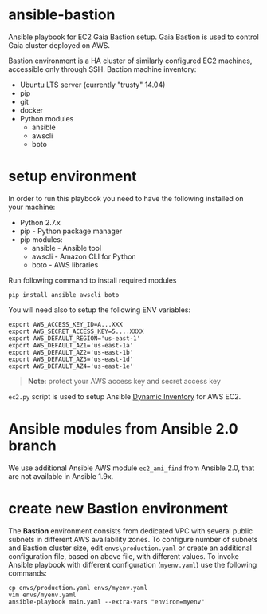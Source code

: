 # ansible-bastion
Ansible playbook for EC2 Gaia Bastion setup.
Gaia Bastion is used to control Gaia cluster deployed on AWS.

Bastion environment is a HA cluster of similarly configured EC2 machines, accessible only through SSH.
Baction machine inventory:
- Ubuntu LTS server (currently "trusty" 14.04)
- pip
- git
- docker
- Python modules
  - ansible
  - awscli
  - boto

# setup environment

In order to run this playbook you need to have the following installed on your machine:
- Python 2.7.x
- pip - Python package manager
- pip modules:
  - ansible - Ansible tool
  - awscli - Amazon CLI for Python
  - boto - AWS libraries

Run following command to install required modules
```
pip install ansible awscli boto
```

You will need also to setup the following ENV variables:
```
export AWS_ACCESS_KEY_ID=A...XXX
export AWS_SECRET_ACCESS_KEY=5....XXXX
export AWS_DEFAULT_REGION='us-east-1'
export AWS_DEFAULT_AZ1='us-east-1a'
export AWS_DEFAULT_AZ2='us-east-1b'
export AWS_DEFAULT_AZ3='us-east-1d'
export AWS_DEFAULT_AZ4='us-east-1e'

```
> **Note**: protect your AWS access key and secret access key


`ec2.py` script is used to setup Ansible [Dynamic Inventory](http://docs.ansible.com/ansible/intro_dynamic_inventory.html) for AWS EC2.

# Ansible modules from Ansible 2.0 branch

We use additional Ansible AWS module `ec2_ami_find` from Ansible 2.0, that are not available in Ansible 1.9x.

# create new Bastion environment

The **Bastion** environment consists from dedicated VPC with several public subnets in different AWS availability zones. To configure number of subnets and Bastion cluster size, edit `envs\production.yaml` or create an additional configuration file, based on above file, with different values.
To invoke Ansible playbook with different configuration (`myenv.yaml`) use the following commands:

```
cp envs/production.yaml envs/myenv.yaml
vim envs/myenv.yaml
ansible-playbook main.yaml --extra-vars "environ=myenv"
```

